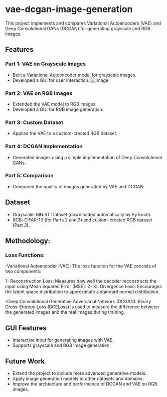 # vae-dcgan-image-generation

This project implements and compares Variational Autoencoders (VAE) and Deep Convolutional GANs (DCGAN) for generating grayscale and RGB images.

## Features
### Part 1: VAE on Grayscale Images
- Built a Variational Autoencoder model for grayscale images.
- Developed a GUI for user interaction.
![image](https://github.com/user-attachments/assets/9f52ce24-8503-43a8-b9d8-893928191533)
 

### Part 2: VAE on RGB Images
- Extended the VAE model to RGB images.
- Developed a GUI for RGB image generation.

### Part 3: Custom Dataset
- Applied the VAE to a custom-created RGB dataset.

### Part 4: DCGAN Implementation
- Generated images using a simple implementation of Deep Convolutional GANs.

### Part 5: Comparison
- Compared the quality of images generated by VAE and DCGAN.

## Dataset
- Grayscale: MNIST Dataset (downloaded automatically by PyTorch).
- RGB: CIFAR-10 (for Parts 2 and 3) and custom-created RGB dataset (Part 3).

## Methodology:

### Loss Functions:
-Variational Autoencoder (VAE):
The loss function for the VAE consists of two components:

1- Reconstruction Loss: Measures how well the decoder reconstructs the input using Mean Squared Error (MSE).
2- KL Divergence Loss: Encourages the latent space distribution to approximate a standard normal distribution.

-Deep Convolutional Generative Adversarial Network (DCGAN):
Binary Cross-Entropy Loss (BCELoss) is used to measure the difference between the generated images and the real images during training.

## GUI Features
- Interactive input for generating images with VAE.
- Supports grayscale and RGB image generation.

## Future Work
- Extend the project to include more advanced generative models.
- Apply image generation models to other datasets and domains.
- Improve the archtecture and performance of DCGAN and VAE on RGB images.
